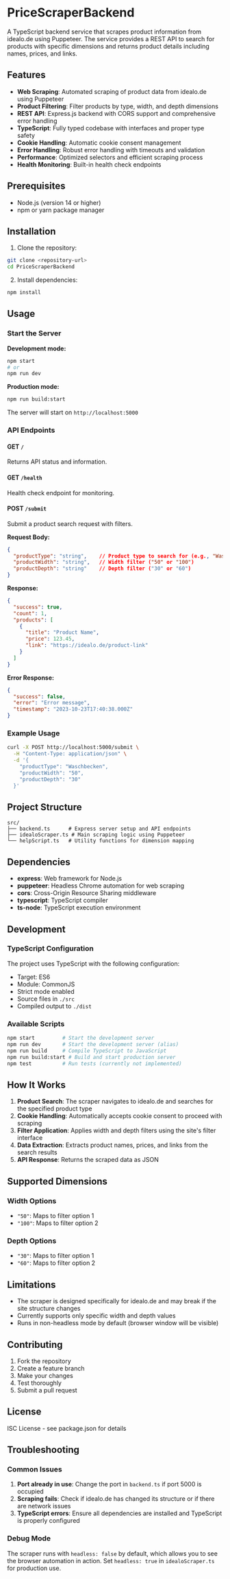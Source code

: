 # PriceScraperBackend

A TypeScript backend service that scrapes product information from idealo.de using Puppeteer. The service provides a REST API to search for products with specific dimensions and returns product details including names, prices, and links.

## Features

- **Web Scraping**: Automated scraping of product data from idealo.de using Puppeteer
- **Product Filtering**: Filter products by type, width, and depth dimensions
- **REST API**: Express.js backend with CORS support and comprehensive error handling
- **TypeScript**: Fully typed codebase with interfaces and proper type safety
- **Cookie Handling**: Automatic cookie consent management
- **Error Handling**: Robust error handling with timeouts and validation
- **Performance**: Optimized selectors and efficient scraping process
- **Health Monitoring**: Built-in health check endpoints

## Prerequisites

- Node.js (version 14 or higher)
- npm or yarn package manager

## Installation

1. Clone the repository:
```bash
git clone <repository-url>
cd PriceScraperBackend
```

2. Install dependencies:
```bash
npm install
```

## Usage

### Start the Server

**Development mode:**
```bash
npm start
# or
npm run dev
```

**Production mode:**
```bash
npm run build:start
```

The server will start on `http://localhost:5000`

### API Endpoints

#### GET `/`
Returns API status and information.

#### GET `/health`
Health check endpoint for monitoring.

#### POST `/submit`
Submit a product search request with filters.

**Request Body:**
```json
{
  "productType": "string",    // Product type to search for (e.g., "Waschbecken")
  "productWidth": "string",   // Width filter ("50" or "100")
  "productDepth": "string"    // Depth filter ("30" or "60")
}
```

**Response:**
```json
{
  "success": true,
  "count": 1,
  "products": [
    {
      "title": "Product Name",
      "price": 123.45,
      "link": "https://idealo.de/product-link"
    }
  ]
}
```

**Error Response:**
```json
{
  "success": false,
  "error": "Error message",
  "timestamp": "2023-10-23T17:40:38.000Z"
}
```

### Example Usage

```bash
curl -X POST http://localhost:5000/submit \
  -H "Content-Type: application/json" \
  -d '{
    "productType": "Waschbecken",
    "productWidth": "50",
    "productDepth": "30"
  }'
```

## Project Structure

```
src/
├── backend.ts      # Express server setup and API endpoints
├── idealoScraper.ts # Main scraping logic using Puppeteer
└── helpScript.ts   # Utility functions for dimension mapping
```

## Dependencies

- **express**: Web framework for Node.js
- **puppeteer**: Headless Chrome automation for web scraping
- **cors**: Cross-Origin Resource Sharing middleware
- **typescript**: TypeScript compiler
- **ts-node**: TypeScript execution environment

## Development

### TypeScript Configuration
The project uses TypeScript with the following configuration:
- Target: ES6
- Module: CommonJS
- Strict mode enabled
- Source files in `./src`
- Compiled output to `./dist`

### Available Scripts

```bash
npm start         # Start the development server
npm run dev       # Start the development server (alias)
npm run build     # Compile TypeScript to JavaScript
npm run build:start # Build and start production server
npm test          # Run tests (currently not implemented)
```

## How It Works

1. **Product Search**: The scraper navigates to idealo.de and searches for the specified product type
2. **Cookie Handling**: Automatically accepts cookie consent to proceed with scraping
3. **Filter Application**: Applies width and depth filters using the site's filter interface
4. **Data Extraction**: Extracts product names, prices, and links from the search results
5. **API Response**: Returns the scraped data as JSON

## Supported Dimensions

### Width Options
- `"50"`: Maps to filter option 1
- `"100"`: Maps to filter option 2

### Depth Options
- `"30"`: Maps to filter option 1
- `"60"`: Maps to filter option 2

## Limitations

- The scraper is designed specifically for idealo.de and may break if the site structure changes
- Currently supports only specific width and depth values
- Runs in non-headless mode by default (browser window will be visible)

## Contributing

1. Fork the repository
2. Create a feature branch
3. Make your changes
4. Test thoroughly
5. Submit a pull request

## License

ISC License - see package.json for details

## Troubleshooting

### Common Issues

1. **Port already in use**: Change the port in `backend.ts` if port 5000 is occupied
2. **Scraping fails**: Check if idealo.de has changed its structure or if there are network issues
3. **TypeScript errors**: Ensure all dependencies are installed and TypeScript is properly configured

### Debug Mode

The scraper runs with `headless: false` by default, which allows you to see the browser automation in action. Set `headless: true` in `idealoScraper.ts` for production use.
